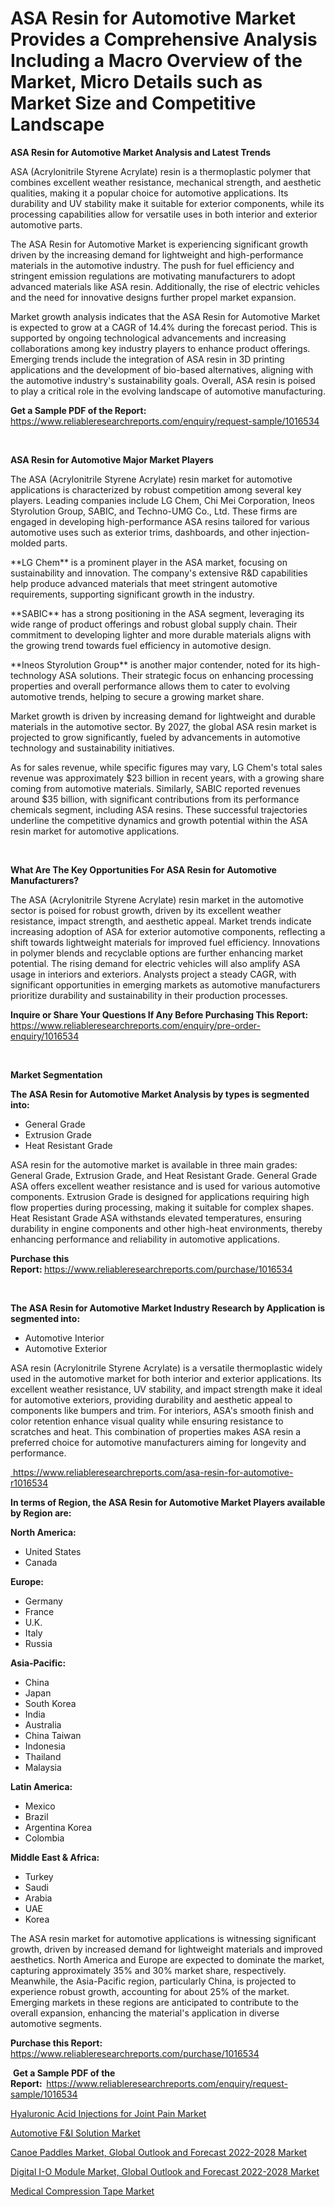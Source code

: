 <p><h1>ASA Resin for Automotive Market Provides a Comprehensive Analysis Including a Macro Overview of the Market, Micro Details such as Market Size and Competitive Landscape</h1></p><p><strong>ASA Resin for Automotive Market Analysis and Latest Trends</strong></p>
<p><p>ASA (Acrylonitrile Styrene Acrylate) resin is a thermoplastic polymer that combines excellent weather resistance, mechanical strength, and aesthetic qualities, making it a popular choice for automotive applications. Its durability and UV stability make it suitable for exterior components, while its processing capabilities allow for versatile uses in both interior and exterior automotive parts.</p><p>The ASA Resin for Automotive Market is experiencing significant growth driven by the increasing demand for lightweight and high-performance materials in the automotive industry. The push for fuel efficiency and stringent emission regulations are motivating manufacturers to adopt advanced materials like ASA resin. Additionally, the rise of electric vehicles and the need for innovative designs further propel market expansion.</p><p>Market growth analysis indicates that the ASA Resin for Automotive Market is expected to grow at a CAGR of 14.4% during the forecast period. This is supported by ongoing technological advancements and increasing collaborations among key industry players to enhance product offerings. Emerging trends include the integration of ASA resin in 3D printing applications and the development of bio-based alternatives, aligning with the automotive industry's sustainability goals. Overall, ASA resin is poised to play a critical role in the evolving landscape of automotive manufacturing.</p></p>
<p><strong>Get a Sample PDF of the Report:&nbsp;</strong> <a href="https://www.reliableresearchreports.com/enquiry/request-sample/1016534?utm_campaign=31&utm_medium=2&utm_source=Github&utm_content=ia&utm_term=04122024&utm_id=asa-resin-for-automotive">https://www.reliableresearchreports.com/enquiry/request-sample/1016534</a></p>
<p>&nbsp;</p>
<p><strong>ASA Resin for Automotive Major Market Players</strong></p>
<p><p>The ASA (Acrylonitrile Styrene Acrylate) resin market for automotive applications is characterized by robust competition among several key players. Leading companies include LG Chem, Chi Mei Corporation, Ineos Styrolution Group, SABIC, and Techno-UMG Co., Ltd. These firms are engaged in developing high-performance ASA resins tailored for various automotive uses such as exterior trims, dashboards, and other injection-molded parts.</p><p>**LG Chem** is a prominent player in the ASA market, focusing on sustainability and innovation. The company's extensive R&D capabilities help produce advanced materials that meet stringent automotive requirements, supporting significant growth in the industry.</p><p>**SABIC** has a strong positioning in the ASA segment, leveraging its wide range of product offerings and robust global supply chain. Their commitment to developing lighter and more durable materials aligns with the growing trend towards fuel efficiency in automotive design.</p><p>**Ineos Styrolution Group** is another major contender, noted for its high-technology ASA solutions. Their strategic focus on enhancing processing properties and overall performance allows them to cater to evolving automotive trends, helping to secure a growing market share.</p><p>Market growth is driven by increasing demand for lightweight and durable materials in the automotive sector. By 2027, the global ASA resin market is projected to grow significantly, fueled by advancements in automotive technology and sustainability initiatives.</p><p>As for sales revenue, while specific figures may vary, LG Chem's total sales revenue was approximately $23 billion in recent years, with a growing share coming from automotive materials. Similarly, SABIC reported revenues around $35 billion, with significant contributions from its performance chemicals segment, including ASA resins. These successful trajectories underline the competitive dynamics and growth potential within the ASA resin market for automotive applications.</p></p>
<p>&nbsp;</p>
<p><strong>What Are The Key Opportunities For ASA Resin for Automotive Manufacturers?</strong></p>
<p><p>The ASA (Acrylonitrile Styrene Acrylate) resin market in the automotive sector is poised for robust growth, driven by its excellent weather resistance, impact strength, and aesthetic appeal. Market trends indicate increasing adoption of ASA for exterior automotive components, reflecting a shift towards lightweight materials for improved fuel efficiency. Innovations in polymer blends and recyclable options are further enhancing market potential. The rising demand for electric vehicles will also amplify ASA usage in interiors and exteriors. Analysts project a steady CAGR, with significant opportunities in emerging markets as automotive manufacturers prioritize durability and sustainability in their production processes.</p></p>
<p><strong>Inquire or Share Your Questions If Any Before Purchasing This Report:</strong> <a href="https://www.reliableresearchreports.com/enquiry/pre-order-enquiry/1016534?utm_campaign=31&utm_medium=2&utm_source=Github&utm_content=ia&utm_term=04122024&utm_id=asa-resin-for-automotive">https://www.reliableresearchreports.com/enquiry/pre-order-enquiry/1016534</a></p>
<p>&nbsp;</p>
<p><strong>Market Segmentation</strong></p>
<p><strong>The ASA Resin for Automotive Market Analysis by types is segmented into:</strong></p>
<p><ul><li>General Grade</li><li>Extrusion Grade</li><li>Heat Resistant Grade</li></ul></p>
<p><p>ASA resin for the automotive market is available in three main grades: General Grade, Extrusion Grade, and Heat Resistant Grade. General Grade ASA offers excellent weather resistance and is used for various automotive components. Extrusion Grade is designed for applications requiring high flow properties during processing, making it suitable for complex shapes. Heat Resistant Grade ASA withstands elevated temperatures, ensuring durability in engine components and other high-heat environments, thereby enhancing performance and reliability in automotive applications.</p></p>
<p><strong>Purchase this Report:&nbsp;</strong><a href="https://www.reliableresearchreports.com/purchase/1016534?utm_campaign=31&utm_medium=2&utm_source=Github&utm_content=ia&utm_term=04122024&utm_id=asa-resin-for-automotive">https://www.reliableresearchreports.com/purchase/1016534</a></p>
<p>&nbsp;</p>
<p><strong>The ASA Resin for Automotive Market Industry Research by Application is segmented into:</strong></p>
<p><ul><li>Automotive Interior</li><li>Automotive Exterior</li></ul></p>
<p><p>ASA resin (Acrylonitrile Styrene Acrylate) is a versatile thermoplastic widely used in the automotive market for both interior and exterior applications. Its excellent weather resistance, UV stability, and impact strength make it ideal for automotive exteriors, providing durability and aesthetic appeal to components like bumpers and trim. For interiors, ASA's smooth finish and color retention enhance visual quality while ensuring resistance to scratches and heat. This combination of properties makes ASA resin a preferred choice for automotive manufacturers aiming for longevity and performance.</p></p>
<p><a href="https://www.reliableresearchreports.com/asa-resin-for-automotive-r1016534?utm_campaign=31&utm_medium=2&utm_source=Github&utm_content=ia&utm_term=04122024&utm_id=asa-resin-for-automotive">&nbsp;https://www.reliableresearchreports.com/asa-resin-for-automotive-r1016534</a></p>
<p><strong>In terms of Region, the ASA Resin for Automotive Market Players available by Region are:</strong></p>
<p>
    <p> <strong> North America: </strong>
        <ul>
            <li>United States</li>
            <li>Canada</li>
        </ul>
        </p> 
    <p> <strong> Europe: </strong>
        <ul>
            <li>Germany</li>
            <li>France</li>
            <li>U.K.</li>
            <li>Italy</li>
            <li>Russia</li>
        </ul>
        </p> 
    <p> <strong> Asia-Pacific: </strong>
        <ul>
            <li>China</li>
            <li>Japan</li>
            <li>South Korea</li>
            <li>India</li>
            <li>Australia</li>
            <li>China Taiwan</li>
            <li>Indonesia</li>
            <li>Thailand</li>
            <li>Malaysia</li>
        </ul>
        </p> 
    <p> <strong> Latin America: </strong>
        <ul>
            <li>Mexico</li>
            <li>Brazil</li>
            <li>Argentina Korea</li>
            <li>Colombia</li>
        </ul>
        </p> 
    <p> <strong> Middle East & Africa: </strong>
        <ul>
            <li>Turkey</li>
            <li>Saudi</li>
            <li>Arabia</li>
            <li>UAE</li>
            <li>Korea</li>
        </ul>
    </p>
    </p>
<p><p>The ASA resin market for automotive applications is witnessing significant growth, driven by increased demand for lightweight materials and improved aesthetics. North America and Europe are expected to dominate the market, capturing approximately 35% and 30% market share, respectively. Meanwhile, the Asia-Pacific region, particularly China, is projected to experience robust growth, accounting for about 25% of the market. Emerging markets in these regions are anticipated to contribute to the overall expansion, enhancing the material's application in diverse automotive segments.</p></p>
<p><strong>Purchase this Report: </strong><a href="https://www.reliableresearchreports.com/purchase/1016534?utm_campaign=31&utm_medium=2&utm_source=Github&utm_content=ia&utm_term=04122024&utm_id=asa-resin-for-automotive">https://www.reliableresearchreports.com/purchase/1016534</a></p>
<p>&nbsp;<strong>Get a Sample PDF of the Report:&nbsp;&nbsp;</strong><a href="https://www.reliableresearchreports.com/enquiry/request-sample/1016534?utm_campaign=31&utm_medium=2&utm_source=Github&utm_content=ia&utm_term=04122024&utm_id=asa-resin-for-automotive">https://www.reliableresearchreports.com/enquiry/request-sample/1016534</a></p>
<p><strong></strong></p>
<p><p><a href="https://www.linkedin.com/pulse/hyaluronic-acid-injections-joint-pain-market-review-strategic-ddkhc?utm_campaign=31&utm_medium=2&utm_source=Github&utm_content=ia&utm_term=04122024&utm_id=asa-resin-for-automotive">Hyaluronic Acid Injections for Joint Pain Market</a></p><p><a href="https://issuu.com/reportprime-2/docs/automotive-fi-solution-market-size-2030.pptx?utm_campaign=31&utm_medium=2&utm_source=Github&utm_content=ia&utm_term=04122024&utm_id=asa-resin-for-automotive">Automotive F&I Solution Market</a></p><p><a href="https://github.com/juniordelafrance/Market-Research-Report-List-5/blob/main/canoe-paddles-market-global-outlook-and-forecast-2022-2028-market.md?utm_campaign=31&utm_medium=2&utm_source=Github&utm_content=ia&utm_term=04122024&utm_id=asa-resin-for-automotive">Canoe Paddles Market, Global Outlook and Forecast 2022-2028 Market</a></p><p><a href="https://github.com/rahu1506/Market-Research-Report-List-6/blob/main/digital-i-o-module-market-global-outlook-and-forecast-2022-2028-market.md?utm_campaign=31&utm_medium=2&utm_source=Github&utm_content=ia&utm_term=04122024&utm_id=asa-resin-for-automotive">Digital I-O Module Market, Global Outlook and Forecast 2022-2028 Market</a></p><p><a href="https://www.linkedin.com/pulse/medical-compression-tape-market-global-insights-sales-7tqyc?utm_campaign=31&utm_medium=2&utm_source=Github&utm_content=ia&utm_term=04122024&utm_id=asa-resin-for-automotive">Medical Compression Tape Market</a></p></p>